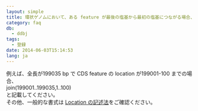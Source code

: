 ```yaml
---
layout: simple
title: 環状ゲノムにおいて、ある feature が最後の塩基から最初の塩基につながる場合、location の記載方法を教えてください
category: faq
db:
  - ddbj
tags: 
  - 登録
date: 2014-06-03T15:14:53
lang: ja
---
```




<p>例えば、全長が199035 bp で CDS feature の location が199001-100 までの場合、<br> join(199001..199035,1..100)<br> と記載してください。<br>その他、一般的な書式は <a href="/ddbj/location.html">Location の記述法</a>をご確認ください。</p>

